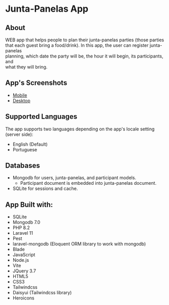 # Junta-Panelas App

## About

WEB app that helps people to plan their junta-panelas parties (those parties  
that each guest bring a food/drink). In this app, the user can register junta-panelas  
planning, which date the party will be, the hour it will begin, its participants, and  
what they will bring.

## App's Screenshots
- [Mobile](https://drive.google.com/drive/folders/1-jq7UF-ZtDCdiH4yjYX8IwsMHVTzt3xE?usp=sharing)
- [Desktop](https://drive.google.com/drive/folders/1HJzUkAt0u6D27X_GyIa3ADWcir_dS-rW?usp=sharing)

## Supported Languages

The app supports two languages depending on the app's locale setting (server side):
- English (Default)
- Portuguese

## Databases
- Mongodb for users, junta-panelas, and participant models.
  - Participant document is embedded into junta-panelas document. 
- SQLite for sessions and cache.

## App Built with:

- SQLite
- Mongodb 7.0
- PHP 8.2
- Laravel 11
- Pest
- laravel-mongodb (Eloquent ORM library to work with mongodb)
- Blade
- JavaScript
- Node.js
- Vite
- JQuery 3.7
- HTML5
- CSS3
- Tailwindcss
- Daisyui (Tailwindcss library)
- Heroicons
